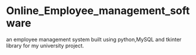 # Online_Employee_management_software
an employee management system built using python,MySQL and tkinter library for my university project.
